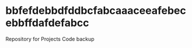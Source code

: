 # bbfefdebbdfddbcfabcaaaceeafebecebbffdafdefabcc
Repository for Projects Code backup

<!-- ng g s apiservice -->